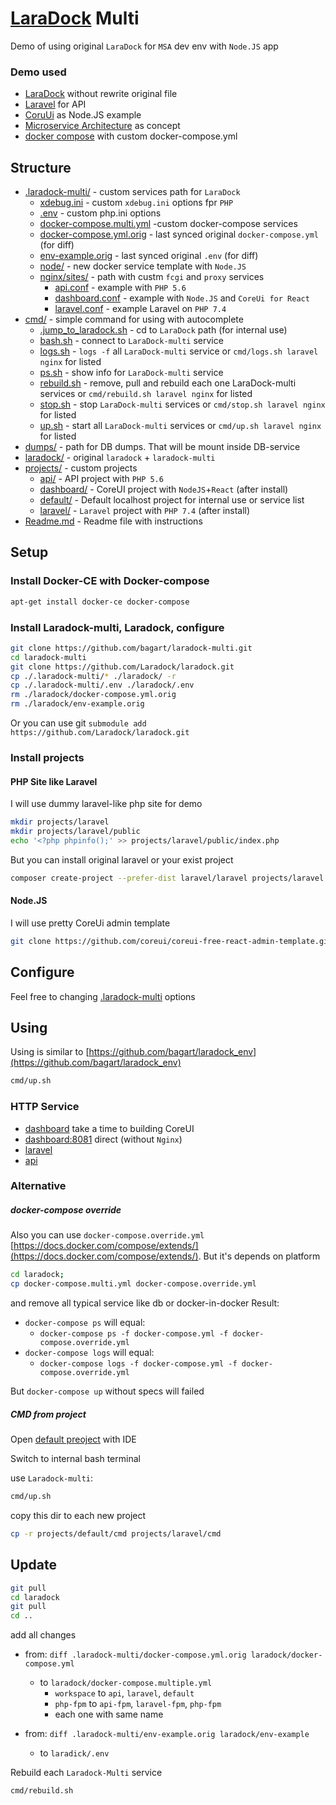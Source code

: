 # [LaraDock](https://github.com/laradock/laradock) Multi
Demo of using original `LaraDock` for `MSA` dev env with `Node.JS` app

### Demo used 
- [LaraDock](https://laradock.io/) without rewrite original file
- [Laravel](https://laravel.com/) for API
- [CoruUi](https://coreui.io/) as Node.JS example
- [Microservice Architecture](https://en.wikipedia.org/wiki/Microservices) as concept
- [docker compose](https://docs.docker.com/compose/) with custom docker-compose.yml 

## Structure
- [.laradock-multi/](.laradock-multi) - custom services path for `LaraDock`
    - [xdebug.ini](.laradock-multi/xdebug.ini) - custom `xdebug.ini` options fpr `PHP`
    - [.env](.laradock-multi/xdebug.ini) - custom php.ini options
    - [docker-compose.multi.yml](.laradock-multi/docker-compose.multi.yml) -custom docker-compose services
    - [docker-compose.yml.orig](.laradock-multi/docker-compose.yml.orig) - last synced original `docker-compose.yml` (for diff)
    - [env-example.orig](.laradock-multi/env-example.orig) - last synced original `.env` (for diff)
    - [node/](node) - new docker service template with `Node.JS`
    - [nginx/sites/](.laradock-multi/nginx/sites) - path with custm `fcgi` and `proxy` services
        - [api.conf](.laradock-multi/nginx/sites/api.conf) - example with `PHP 5.6`
        - [dashboard.conf](.laradock-multi/nginx/sites/dashboard.conf) - example with `Node.JS` and `CoreUi for React`
        - [laravel.conf](.laradock-multi/nginx/sites/laravel.conf) - example Laravel on `PHP 7.4`
- [cmd/](cmd) - simple command for using with autocomplete
    - [.jump_to_laradock.sh](cmd/.jump_to_laradock.sh) - cd to `LaraDock` path (for internal use)
    - [bash.sh](cmd/bash.sh) - connect to `LaraDock-multi` service
    - [logs.sh](cmd/logs.sh) - `logs -f` all `LaraDock-multi` service or `cmd/logs.sh laravel nginx` for listed
    - [ps.sh](cmd/ps.sh) - show info for `LaraDock-multi` service
    - [rebuild.sh](cmd/rebuild.sh) - remove, pull and rebuild each one LaraDock-multi services or `cmd/rebuild.sh laravel nginx` for listed
    - [stop.sh](cmd/stop.sh) - stop `LaraDock-multi` services or `cmd/stop.sh laravel nginx` for listed
    - [up.sh](cmd/up.sh) - start all `LaraDock-multi` services or `cmd/up.sh laravel nginx` for listed
 - [dumps/](dumps) - path for DB dumps. That will be mount inside DB-service
 - [laradock/](laradock) - original `laradock` + `laradock-multi`
 - [projects/](projects) - custom projects
   - [api/](projects/api) - API project with `PHP 5.6`
   - [dashboard/](projects/dashboard) - CoreUI project with `NodeJS`+`React` (after install)
   - [default/](projects/default) - Default localhost project for internal use or service list
   - [laravel/](projects/laravel) - `Laravel` project  with `PHP 7.4` (after install)
- [Readme.md](Readme.md) - Readme file with instructions


## Setup

### Install Docker-CE with Docker-compose
```bash
apt-get install docker-ce docker-compose
```

### Install Laradock-multi, Laradock, configure
```bash
git clone https://github.com/bagart/laradock-multi.git
cd laradock-multi
git clone https://github.com/Laradock/laradock.git
cp ./.laradock-multi/* ./laradock/ -r
cp ./.laradock-multi/.env ./laradock/.env
rm ./laradock/docker-compose.yml.orig
rm ./laradock/env-example.orig
```
Or you can use git `submodule add https://github.com/Laradock/laradock.git`

### Install projects

#### PHP Site like Laravel

I will use dummy laravel-like php site for demo
```bash
mkdir projects/laravel
mkdir projects/laravel/public
echo '<?php phpinfo();' >> projects/laravel/public/index.php
```

But you can install original laravel or your exist project
```bash
composer create-project --prefer-dist laravel/laravel projects/laravel
```

#### Node.JS
I will use pretty CoreUi admin template
```bash
git clone https://github.com/coreui/coreui-free-react-admin-template.git projects/dashboard
```

## Configure
Feel free to changing [.laradock-multi](.laradock-multi) options


## Using

Using is similar to [https://github.com/bagart/laradock_env](https://github.com/bagart/laradock_env)
```bash
cmd/up.sh
```

### HTTP Service
- [dashboard](http://dashboard.localhost/) take a time to building CoreUI
- [dashboard:8081](http://dashboard.localhost:8081/) direct (without `Nginx`)
- [laravel](http://laravel.localhost/)
- [api](http://api.localhost/)

### Alternative
##### docker-compose override
Also you can use `docker-compose.override.yml` [https://docs.docker.com/compose/extends/](https://docs.docker.com/compose/extends/).
But it's depends on platform 
```bash
cd laradock;
cp docker-compose.multi.yml docker-compose.override.yml
```
and remove all typical service like db or docker-in-docker
Result:
 - `docker-compose ps` will equal: 
   - `docker-compose ps -f docker-compose.yml -f docker-compose.override.yml`
 - `docker-compose logs` will equal:
   - `docker-compose logs -f docker-compose.yml -f docker-compose.override.yml`

But `docker-compose up` without specs will failed 
   

##### CMD from project

Open [default preoject](projects/default) with IDE

Switch to internal bash terminal

use `Laradock-multi`:
```bash
cmd/up.sh
```

copy this dir to each new project
```bash
cp -r projects/default/cmd projects/laravel/cmd 
```

## Update

```bash
git pull
cd laradock
git pull
cd ..
```
add all changes

- from: `diff .laradock-multi/docker-compose.yml.orig laradock/docker-compose.yml`
  - to `laradock/docker-compose.multiple.yml`
    - `workspace` to `api`, `laravel`, `default`
    - `php-fpm` to `api-fpm`, `laravel-fpm`, `php-fpm`
    - each one with same name

- from: `diff .laradock-multi/env-example.orig laradock/env-example`
  - to `laradick/.env`

Rebuild each `Laradock-Multi` service
```bash
cmd/rebuild.sh
```
